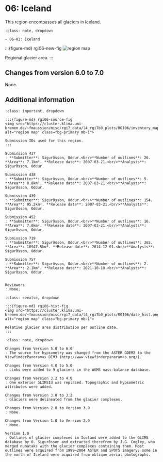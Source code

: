 # 06: Iceland

This region encompasses all glaciers in Iceland.

```{admonition} Subregions
:class: note, dropdown

- 06-01: Iceland

```

:::{figure-md} rgi06-new-fig
<img src="https://cluster.klima.uni-bremen.de/~fmaussion/misc/rgi7_data/l4_rgi7b0_plots/RGI06/isrgi6_map.jpeg" alt="region map" class="bg-primary mb-1">

Regional glacier area.
:::

## Changes from version 6.0 to 7.0

None.

## Additional information 

```{admonition} Data sources and analysts
:class: important, dropdown

:::{figure-md} rgi06-source-fig
<img src="https://cluster.klima.uni-bremen.de/~fmaussion/misc/rgi7_data/l4_rgi7b0_plots/RGI06/inventory_map.jpeg" alt="region map" class="bg-primary mb-1">

Submission IDs used for this region.
:::

Submission 437
: **Submitter**: Sigurðsson, Oddur.<br/>**Number of outlines**: 26. **Area**: 7.1km². **Release date**: 2007-03-21.<br/>**Analysts**: Sigurðsson, Oddur.

Submission 438
: **Submitter**: Sigurðsson, Oddur.<br/>**Number of outlines**: 5. **Area**: 0.8km². **Release date**: 2007-03-21.<br/>**Analysts**: Sigurðsson, Oddur.

Submission 439
: **Submitter**: Sigurðsson, Oddur.<br/>**Number of outlines**: 154. **Area**: 95.2km². **Release date**: 2007-03-21.<br/>**Analysts**: Sigurðsson, Oddur.

Submission 452
: **Submitter**: Sigurðsson, Oddur.<br/>**Number of outlines**: 16. **Area**: 7.0km². **Release date**: 2007-03-21.<br/>**Analysts**: Sigurðsson, Oddur.

Submission 719
: **Submitter**: Sigurðsson, Oddur.<br/>**Number of outlines**: 365. **Area**: 10947.5km². **Release date**: 2014-12-01.<br/>**Analysts**: Sigurðsson, Oddur.

Submission 757
: **Submitter**: Sigurðsson, Oddur.<br/>**Number of outlines**: 2. **Area**: 2.1km². **Release date**: 2021-10-10.<br/>**Analysts**: Sigurðsson, Oddur.


Reviewers
: None;

```

```{admonition} Outlines date distribution
:class: seealso, dropdown

:::{figure-md} rgi06-hist-fig
<img src="https://cluster.klima.uni-bremen.de/~fmaussion/misc/rgi7_data/l4_rgi7b0_plots/RGI06/date_hist.png" alt="region map" class="bg-primary mb-1">

Relative glacier area distribution per outline date.
:::

```

```{admonition} Version history
:class: note, dropdown

Changes from Version 5.0 to 6.0
: The source for hypsometry was changed from the ASTER GDEM2 to the ViewfinderPanoramas DEM3 (http://www.viewfinderpanoramas.org/).

Changes from Version 4.0 to 5.0
: Links were added to 9 glaciers in the WGMS mass-balance database.

Changes from Version 3.2 to 4.0
: One exterior GLIMSId was replaced. Topographic and hypsometric attributes were added.

Changes from Version 3.0 to 3.2
: Glaciers were delineated from the glacier complexes.

Changes from Version 2.0 to Version 3.0
: None.

Changes from Version 1.0 to Version 2.0
: None.

Version 1.0
: Outlines of glacier complexes in Iceland were added to the GLIMS database by O. Sigurðsson and extracted therefrom by J.G. Cogley, who merged nunataks with the glacier complexes containing them. Most outlines were acquired from 1999–2004 ASTER and SPOT5 imagery; some in the north of Iceland were acquired from oblique aerial photographs. 
```